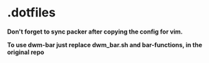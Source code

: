 # .dotfiles
**Don't forget to sync packer after copying the config for vim.**

**To use dwm-bar just replace dwm_bar.sh and bar-functions, in the original repo**
